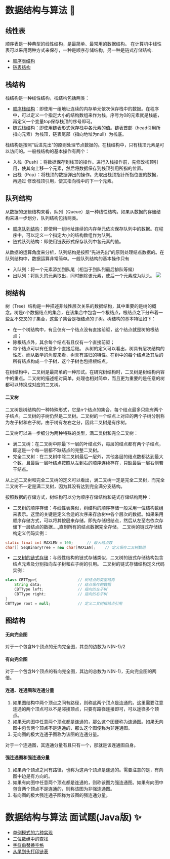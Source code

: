 # <a id="top"></a>数据结构与算法 :dizzy:
## 线性表
顺序表是一种典型的线性结构，是最简单、最常用的数据结构。
在计算机中线性表可以采用两种方式来保存，一种是顺序存储结构，另一种是链式存储结构.
- [顺序表结构](./src/dataStructure/orderList#top)
- [链表结构](./src/dataStructure/linkedList#top)

## 栈结构
栈结构是一种线性结构，栈结构包括两类：
- [顺序栈结构](./src/dataStructure/stack#top)：即使用一组地址连续的内存单元依次保存栈中的数据。在程序中，可以定义一个指定大小的结构数组来作为栈，序号为0的元素就是栈底，再定义一个变量top保存栈顶的序号即可。
- 链式栈结构：即使用链表形式保存栈中各元素的值。链表首部（head引用所指向元素）为栈顶，链表尾部（指向地址为null）为栈底。

栈结构是按照“后进先出”的原则处理节点数据的。在栈结构中，只有栈顶元素是可以访问的。一般栈结构的基本操作有两个：
- 入栈（Push）：将数据保存到栈顶的操作。进行入栈操作前，先修改栈顶引用，使其向上移一个元素，然后将数据保存到栈顶引用所指的位置。
- 出栈（Pop）：将栈顶的数据弹出的操作。先取出栈顶指针所指位置的数据，再通过 修改栈顶引用，使其指向栈中的下一个元素。

## 队列结构
从数据的逻辑结构来看，队列（Queue）是一种线性结构。如果从数据的存储结构来进一步划分，队列结构包括两类。
- [顺序队列结构](./src/dataStructure/queue#top)：即使用一组地址连续的内存单元依次保存队列中的数据。在程序中，可以定义一个指定大小的结构数组作为队列。
- 链式队列结构：即使用链表形式保存队列中各元素的值。

从数据的运算角度来分析，队列结构是按照“先进先出”的原则处理结点数据的。在队列结构中，数据运算非常简单。一般队列结构的基本操作只有
- 入队列：将一个元素添加到队尾（相当于到队列最后排队等候）
- 出队列：将队头的元素取出，同时删除该元素，使后一个元素成为队头。
![](https://i.imgur.com/WZ9m4eD.png)

## 树结构
树（Tree）结构是一种描述非线性层次关系的数据结构，其中重要的是树的概念。树是n个数据结点的集合，在该集合中包含一个根结点，根结点之下分布着一些互不交叉的子集合，这些子集合是根结点的子树。树结构的基本特征如下：
- 在一个树结构中，有且仅有一个结点没有直接前驱，这个结点就是树的根结点；
- 除根结点外，其余每个结点有且仅有一个直接前驱；
- 每个结点可以有任意多个直接后继。
从树的定义可以看出，树具有层次结构的性质。而从数学的角度来看，树具有递归的特性。在树中的每个结点及其后的所有结点构成一个子树，这个子树也包括根结点。

在树结构中，二叉树是最简单的一种形式。在研究树结构时，二叉树是树结构内容中的重点。二叉树的描述相对简单，处理也相对简单，而且更为重要的是任意的树都可以转换成对应的二叉树。
#### 二叉树
二叉树是树结构的一种特殊形式，它是n个结点的集合，每个结点最多只能有两个子结点。二叉树的子树仍然是二叉树。二叉树的一个结点上对应的两个子树分别称为左子树和右子树。由于树有左右之分，因此二叉树是有序树。

二叉树可以进一步细分为两种特殊的类型，满二叉树和完全二叉树：
- 满二叉树：在二叉树中除最下一层的叶结点外，每层的结点都有两个子结点，即这是一个每一层都不缺结点的完整二叉树。
- 完全二叉树：在二叉树中除二叉树最后一层外，其他各层的结点数都达到最大个数，且最后一层叶结点按照从左到右的顺序连续存在，只缺最后一层右侧若干结点。

从上述二叉树和完全二叉树的定义可以看出，满二叉树一定是完全二叉树，而完全二叉树不一定是满二叉树，因为其没有达到完全满分支结构。

按照数据的存储方式，树结构可以分为顺序存储结构和链式存储结构两种：
- 二叉树的顺序存储：与线性表类似，树结构的顺序存储一般采用一位结构数组来表示。这里的关键是定义合适的次序来存放树中各个层次的数据。如果采用顺序存储方式，可以将其按层来存储，即先存储根结点，然后从左至右依次存储下一层结点的数据....,直到所有的结点数据完全存储。
二叉树的链式存储结构定义代码实例：
```java
static final int MAXLEN = 100;		// 最大结点数
char[] SeqBinaryTree = new char[MAXLEN];	// 定义保存二叉树数组
```
- [二叉树的链式存储](./src/dataStructure/tree#top)：与线性结构的链式存储类似，二叉树的链式存储结构包含结点元素及分别指向左子树和右子树的引用。
二叉树的链式存储结构定义代码实例：
```java
class CBTType{					// 树结点的类型结构
	String data;				// 结点保存的数据
	CBTType left;				// 指向的左子树
	CBTType right;				// 指向的右子树
}
CBTType root = null;			// 定义二叉树根结点引用
```

## 图结构
#### 无向完全图
对于一个包含N个顶点的无向完全图，其总的边数为 N(N-1)/2
#### 有向完全图
对于一个包含N个顶点的有向完全图，其边的总数为 N(N-1)，无向完全图的两倍。
#### 连通、连通图和连通分量
1. 如果图结构中两个顶点之间有路径，则称这两个顶点是连通的。这里需要注意连通的两个顶点可以不是邻接顶点，只要有路径连接即可，可以途径多个顶点。
2. 如果无向图中任意两个顶点都是连通的，那么这个图便称为连通图。如果无向图中包含两个顶点不是连通的，那么这个图便称为非连通图。
3. 无向图的极大连通子图称为该图的连通分量。

对于一个连通图，其连通分量有且只有一个，那就是该连通图自身。
#### 强连通图和强连通分量
1. 如果两个顶点之间有路径，也称为这两个顶点是连通的。需要注意的是，有向图中边是有方向的。
2. 如果有向图中任意两个顶点都是连通的，则称该图为强连通图。如果有向图中包含两个顶点不是连通的，则称该图为非强连通图。
3. 有向图的极大强连通子图称为该图的强连通分量。

# 数据结构与算法 面试题(Java版) :sparkles:

- [单例模式的六种实现](./src/review02#top)
- [二位数组中的查找](https://github.com/yilong0722/Data-structure-and-algorithm-Java/tree/master/src/review03#top)
- [字符串替换空格](https://github.com/yilong0722/Data-structure-and-algorithm-Java/tree/master/src/review04#top) 
- [从尾到头打印链表](./src/review05#top)